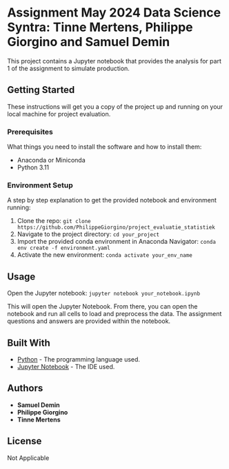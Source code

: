 # Assignment May 2024 Data Science Syntra: Tinne Mertens, Philippe Giorgino and Samuel Demin

This project contains a Jupyter notebook that provides the analysis for part 1 of the assignment to simulate production.

## Getting Started

These instructions will get you a copy of the project up and running on your local machine for project evaluation.

### Prerequisites

What things you need to install the software and how to install them:

- Anaconda or Miniconda
- Python 3.11

### Environment Setup

A step by step explanation to get the provided notebook and environment running:

1. Clone the repo: `git clone https://github.com/PhilippeGiorgino/project_evaluatie_statistiek`
2. Navigate to the project directory: `cd your_project`
3. Import the provided conda environment in Anaconda Navigator: `conda env create -f environment.yaml`
4. Activate the new environment: `conda activate your_env_name`

## Usage
Open the Jupyter notebook: `jupyter notebook your_notebook.ipynb`

This will open the Jupyter Notebook. From there, you can open the notebook and run all cells to load and preprocess the data. 
The assignment questions and answers are provided within the notebook.

## Built With

* [Python](https://www.python.org/) - The programming language used.
* [Jupyter Notebook](https://jupyter.org/) - The IDE used.

## Authors

* **Samuel Demin** 
* **Philippe Giorgino** 
* **Tinne Mertens** 

## License

Not Applicable

